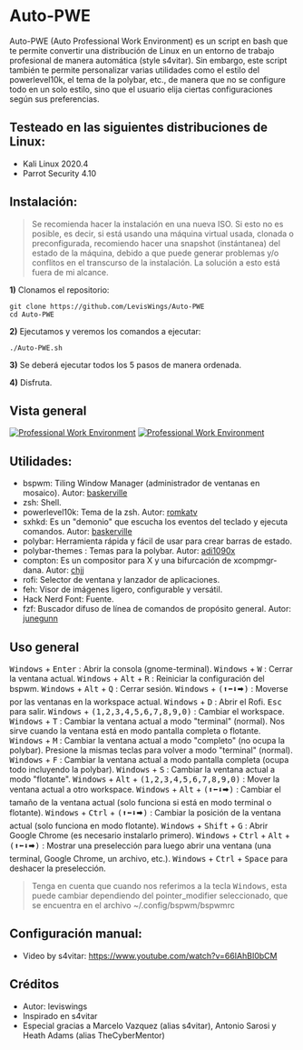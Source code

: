# Auto-PWE
Auto-PWE (Auto Professional Work Environment) es un script en bash que te permite convertir una distribución de Linux en un entorno de trabajo profesional de manera automática (style s4vitar). Sin embargo, este script también te permite personalizar varias utilidades como el estilo del powerlevel10k, el tema de la polybar, etc., de manera que no se configure todo en un solo estilo, sino que el usuario elija ciertas configuraciones según sus preferencias.
## Testeado en las siguientes distribuciones de Linux:
- Kali Linux 2020.4
- Parrot Security 4.10
## Instalación:
> Se recomienda hacer la instalación en una nueva ISO. Si esto no es posible, es decir, si está usando una máquina virtual usada, clonada o preconfigurada, recomiendo hacer una snapshot (instántanea) del estado de la máquina, debido a que puede generar problemas y/o conflitos en el transcurso de la instalación. La solución a esto está fuera de mi alcance.

**1)** Clonamos el repositorio:
```
git clone https://github.com/LevisWings/Auto-PWE
cd Auto-PWE
```
**2)** Ejecutamos y veremos los comandos a ejecutar:
```
./Auto-PWE.sh
```
**3)** Se deberá ejecutar todos los 5 pasos de manera ordenada.

**4)** Disfruta.
## Vista general
[![Professional Work Environment](https://github.com/LevisWings/Auto-PWE/blob/main/GeneralView/WorkEnvironment.png?raw=true "Professional Work Environment")](https://github.com/LevisWings/Auto-PWE/blob/main/GeneralView/WorkEnvironment.png?raw=true "Professional Work Environment")
[![Professional Work Environment](https://github.com/LevisWings/Auto-PWE/blob/main/GeneralView/Overview.png?raw=true "Overview")](https://github.com/LevisWings/Auto-PWE/blob/main/GeneralView/Overview.png?raw=true "Overview")
## Utilidades:
- bspwm: Tiling Window Manager (administrador de ventanas en mosaico). Autor: [baskerville](https://github.com/baskerville)
- zsh: Shell.
- powerlevel10k: Tema de la zsh. Autor: [romkatv](https://github.com/romkatv)
- sxhkd: Es un "demonio" que escucha los eventos del teclado y ejecuta comandos. Autor: [baskerville](https://github.com/baskerville)
- polybar: Herramienta rápida y fácil de usar para crear barras de estado.
- polybar-themes : Temas para la polybar. Autor: [adi1090x](https://github.com/adi1090x)
- compton: Es un compositor para X y una bifurcación de xcompmgr-dana. Autor: [chjj](https://github.com/chjj)
- rofi: Selector de ventana y lanzador de aplicaciones.
- feh: Visor de imágenes ligero, configurable y versátil.
- Hack Nerd Font: Fuente.
- fzf: Buscador difuso de línea de comandos de propósito general. Autor: [junegunn](https://github.com/junegunn)
## Uso general
<kbd>Windows</kbd> + <kbd>Enter</kbd> : Abrir la consola (gnome-terminal).
<kbd>Windows</kbd> + <kbd>W</kbd> : Cerrar la ventana actual.
<kbd>Windows</kbd> + <kbd>Alt</kbd> + <kbd>R</kbd> : Reiniciar la configuración del bspwm.
<kbd>Windows</kbd> + <kbd>Alt</kbd> + <kbd>Q</kbd> : Cerrar sesión.
<kbd>Windows</kbd> + <kbd>(⬆⬅⬇🠮)</kbd> : Moverse por las ventanas en la workspace actual.
<kbd>Windows</kbd> + <kbd>D</kbd> : Abrir el Rofi. <kbd>Esc</kbd> para salir.
<kbd>Windows</kbd> + <kbd>(1,2,3,4,5,6,7,8,9,0)</kbd> : Cambiar el workspace.
<kbd>Windows</kbd> + <kbd>T</kbd> : Cambiar la ventana actual a modo "terminal" (normal). Nos sirve cuando la ventana está en modo pantalla completa o flotante.
<kbd>Windows</kbd> + <kbd>M</kbd> : Cambiar la ventana actual a modo "completo" (no ocupa la polybar). Presione la mismas teclas para volver a modo "terminal" (normal).
<kbd>Windows</kbd> + <kbd>F</kbd> : Cambiar la ventana actual a modo pantalla completa (ocupa todo incluyendo la polybar).
<kbd>Windows</kbd> + <kbd>S</kbd> : Cambiar la ventana actual a modo "flotante".
<kbd>Windows</kbd> + <kbd>Alt</kbd> + <kbd>(1,2,3,4,5,6,7,8,9,0)</kbd> : Mover la ventana actual a otro workspace.
<kbd>Windows</kbd> + <kbd>Alt</kbd> + <kbd>(⬆⬅⬇🠮)</kbd> : Cambiar el tamaño de la ventana actual (solo funciona si está en modo terminal o flotante).
<kbd>Windows</kbd> + <kbd>Ctrl</kbd> + <kbd>(⬆⬅⬇🠮)</kbd> : Cambiar la posición de la ventana actual (solo funciona en modo flotante).
<kbd>Windows</kbd> + <kbd>Shift</kbd> + <kbd>G</kbd> : Abrir Google Chrome (es necesario instalarlo primero).
<kbd>Windows</kbd> + <kbd>Ctrl</kbd> + <kbd>Alt</kbd> + <kbd>(⬆⬅⬇🠮)</kbd> : Mostrar una preselección para luego abrir una ventana (una terminal, Google Chrome, un archivo, etc.). <kbd>Windows</kbd> + <kbd>Ctrl</kbd> + <kbd>Space</kbd> para deshacer la preselección.

> Tenga en cuenta que cuando nos referimos a la tecla <kbd>Windows</kbd>, esta puede cambiar dependiendo del pointer_modifier seleccionado, que se encuentra en el archivo ~/.config/bspwm/bspwmrc

## Configuración manual:
- Video by s4vitar: https://www.youtube.com/watch?v=66IAhBI0bCM
## Créditos
- Autor: leviswings
- Inspirado en s4vitar
- Especial gracias a Marcelo Vazquez (alias s4vitar), Antonio Sarosi y Heath Adams (alias TheCyberMentor)
